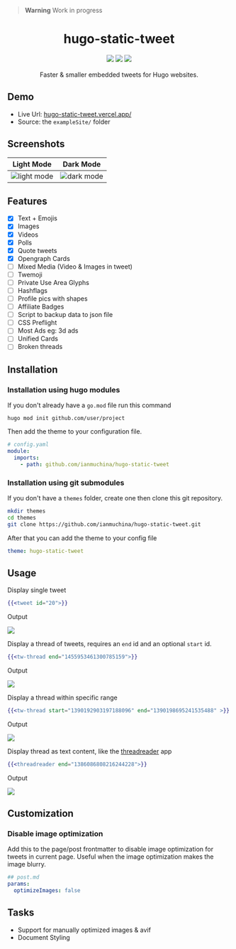 > **Warning** Work in progress

<h1 align="center">hugo-static-tweet</h1>
<p align="center">
  
  <img src="https://i.imgur.com/8rQXEt4.png">
  <img src="https://img.shields.io/github/repo-size/ianmuchina/hugo-static-tweet?color=blue">
  <img src="https://img.shields.io/badge/License-MIT-green.svg">
  <br>
  <br>
  Faster & smaller embedded tweets for Hugo websites.  
</p>

## Demo

- Live Url: [hugo-static-tweet.vercel.app/](https://hugo-static-tweet.vercel.app/)
- Source: the `exampleSite/` folder

## Screenshots

| Light Mode                                      | Dark Mode                                    |
| ---------------------------------------------- | --------------------------------------------- |
| ![light mode](https://i.imgur.com/elJLuwA.png) | ![dark mode](https://i.imgur.com/SyGmlUu.png) |

## Features

- [x] Text + Emojis
- [x] Images
- [x] Videos
- [x] Polls
- [x] Quote tweets
- [x] Opengraph Cards
- [ ] Mixed Media (Video & Images in tweet)
- [ ] Twemoji
- [ ] Private Use Area Glyphs
- [ ] Hashflags
- [ ] Profile pics with shapes
- [ ] Affiliate Badges
- [ ] Script to backup data to json file
- [ ] CSS Preflight
- [ ] Most Ads eg: 3d ads
- [ ] Unified Cards
- [ ] Broken threads

## Installation

### Installation using hugo modules

If you don't already have a `go.mod` file run this command

```
hugo mod init github.com/user/project
```

Then add the theme to your configuration file.

```yaml
# config.yaml
module:
  imports:
    - path: github.com/ianmuchina/hugo-static-tweet
```

### Installation using git submodules

If you don't have a `themes` folder, create one then clone this git repository.

```bash
mkdir themes
cd themes
git clone https://github.com/ianmuchina/hugo-static-tweet.git
```

After that you can add the theme to your config file

```yaml
theme: hugo-static-tweet
```

## Usage

Display single tweet

```handlebars
{{<tweet id="20">}}
```

Output

![](https://i.imgur.com/OkzdGyp.png)

Display a thread of tweets, requires an `end` id and an optional `start` id.

```handlebars
{{<tw-thread end="1455953461300785159">}}
```

Output

![](https://i.imgur.com/SpWerrK.png)

Display a thread within specific range

```handlebars
{{<tw-thread start="1390192903197188096" end="1390198695241535488" >}}
```

Output

![](https://i.imgur.com/r4CAwtm.png)

Display thread as text content, like the [threadreader](https://threadreaderapp.com/) app

```handlebars
{{<threadreader end="1386086808216244228">}}
```

Output

![](https://i.imgur.com/W0Wd4Fa.png)

## Customization

### Disable image optimization

Add this to the page/post frontmatter to disable image optimization for tweets in current page. Useful when the image
optimization makes the image blurry.

```yaml
## post.md
params:
  optimizeImages: false
```

## Tasks

- Support for manually optimized images & avif
- Document Styling
